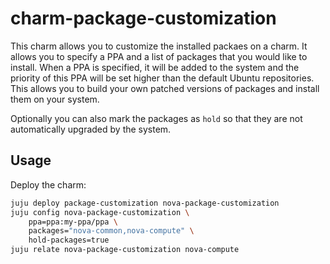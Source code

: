 # charm-package-customization

This charm allows you to customize the installed packaes on a charm. It allows you to specify a PPA and a list of packages that you would like to install. When a PPA is specified, it will be added to the system and the priority of this PPA will be set higher than the default Ubuntu repositories. This allows you to build your own patched versions of packages and install them on your system.

Optionally you can also mark the packages as `hold` so that they are not automatically upgraded by the system.

## Usage

Deploy the charm:

```bash
juju deploy package-customization nova-package-customization
juju config nova-package-customization \
    ppa=ppa:my-ppa/ppa \
    packages="nova-common,nova-compute" \
    hold-packages=true
juju relate nova-package-customization nova-compute
```
